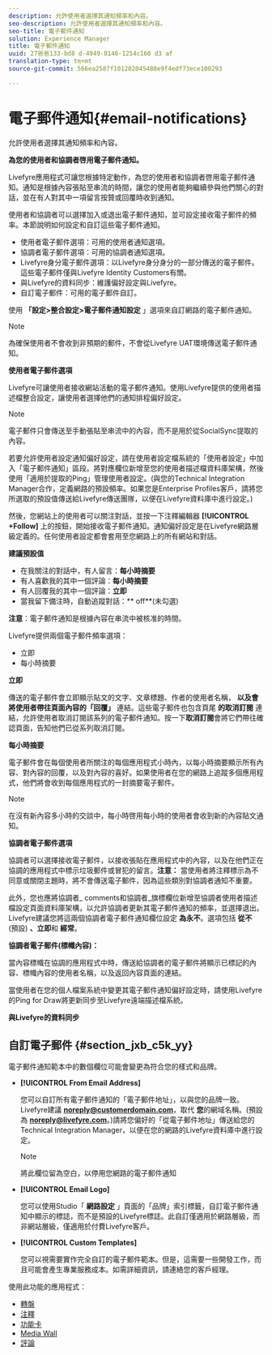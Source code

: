 ```yaml
---
description: 允許使用者選擇其通知頻率和內容。
seo-description: 允許使用者選擇其通知頻率和內容。
seo-title: 電子郵件通知
solution: Experience Manager
title: 電子郵件通知
uuid: 27爸爸133-bd8 d-4949-8146-1254c160 d3 af
translation-type: tm+mt
source-git-commit: 566ea2587f101202045488e9f4edf73ece100293

---
```



# 電子郵件通知{#email-notifications}

允許使用者選擇其通知頻率和內容。

**為您的使用者和協調者啓用電子郵件通知。**

Livefyre應用程式可讓您根據特定動作，為您的使用者和協調者啓用電子郵件通知。通知是根據內容張貼至串流的時間，讓您的使用者能夠繼續參與他們關心的對話，並在有人對其中一項留言按贊或回覆時收到通知。

使用者和協調者可以選擇加入或退出電子郵件通知，並可設定接收電子郵件的頻率。本節說明如何設定和自訂這些電子郵件通知。

* 使用者電子郵件選項：可用的使用者通知選項。
* 協調者電子郵件選項：可用的協調者通知選項。
* Livefyre身分電子郵件選項：以Livefyre身分身分的一部分傳送的電子郵件。這些電子郵件僅與Livefyre Identity Customers有關。
* 與Livefyre的資料同步：維護偏好設定與Livefyre。
* 自訂電子郵件：可用的電子郵件自訂。

使用 **「設定>整合設定>電子郵件通知設定** 」選項來自訂網路的電子郵件通知。

>[!NOTE]
>
>為確保使用者不會收到非預期的郵件，不會從Livefyre UAT環境傳送電子郵件通知。

**使用者電子郵件選項**

Livefyre可讓使用者接收網站活動的電子郵件通知。使用Livefyre提供的使用者描述檔整合設定，讓使用者選擇他們的通知排程偏好設定。

>[!NOTE]
>
>電子郵件只會傳送至手動張貼至串流中的內容，而不是用於從SocialSync提取的內容。

若要允許使用者設定通知偏好設定，請在使用者設定檔系統的「使用者設定」中加入「電子郵件通知」區段。將對應欄位新增至您的使用者描述檔資料庫架構，然後使用「適用於提取的Ping」管理使用者設定。(與您的Technical Integration Manager合作，定義網路的預設頻率。如果您是Enterprise Profiles客戶，請將您所選取的預設值傳送給Livefyre傳送團隊，以便在Livefyre資料庫中進行設定。)

然後，您網站上的使用者可以關注對話，並按一下注釋編輯器 **[!UICONTROL +Follow]** 上的按鈕，開始接收電子郵件通知。通知偏好設定是在Livefyre網路層級定義的。任何使用者設定都會套用至您網路上的所有網站和對話。

**建議預設值**

* 在我關注的對話中，有人留言：**每小時摘要**
* 有人喜歡我的其中一個評論：**每小時摘要**
* 有人回覆我的其中一個評論：**立即**
* 當我留下備注時，自動追蹤對話：** off**(未勾選)

**注意**：電子郵件通知是根據內容在串流中被核准的時間。

Livefyre提供兩個電子郵件頻率選項：

* 立即
* 每小時摘要

**立即**

傳送的電子郵件會立即顯示貼文的文字、文章標題、作者的使用者名稱， **以及會將使用者帶往頁面內容的「回覆」** 連結。這些電子郵件也包含頁尾 **的取消訂閱** 連結，允許使用者取消訂閱該系列的電子郵件通知。按一下**取消訂閱**會將它們帶往確認頁面，告知他們已從系列取消訂閱。

**每小時摘要**

電子郵件會在每個使用者所關注的每個應用程式小時內，以每小時摘要顯示所有內容、對內容的回覆，以及對內容的喜好。如果使用者在您的網路上追蹤多個應用程式，他們將會收到每個應用程式的一封摘要電子郵件。

>[!NOTE]
>
>在沒有新內容多小時的交談中，每小時啓用每小時的使用者會收到新的內容貼文通知。

**協調者電子郵件選項**

協調者可以選擇接收電子郵件，以接收張貼在應用程式中的內容，以及在他們正在協調的應用程式中標示垃圾郵件或冒犯的留言。**注意：** 當使用者將注釋標示為不同意或關閉主題時，將不會傳送電子郵件，因為這些類別對協調者通知不重要。

此外，您也應將協調者_ comments和協調者_旗標欄位新增至協調者使用者描述檔設定頁面資料庫架構，以允許協調者更新其電子郵件通知的頻率，並選擇退出。Livefyre建議您將這兩個協調者電子郵件通知欄位設定 **為永不**。選項包括 **從不** (預設) **、立即**和 **經常**。

**協調者電子郵件(標幟內容)：**

當內容標幟在協調的應用程式中時，傳送給協調者的電子郵件將顯示已標記的內容、標幟內容的使用者名稱，以及返回內容頁面的連結。

當使用者在您的個人檔案系統中變更其電子郵件通知偏好設定時，請使用Livefyre的Ping for Draw將更新同步至Livefyre遠端描述檔系統。

**與Livefyre的資料同步**

## 自訂電子郵件 {#section_jxb_c5k_yy}

電子郵件通知範本中的數個欄位可能會變更為符合您的樣式和品牌。

* **[!UICONTROL From Email Address]**

   您可以自訂所有電子郵件通知的「電子郵件地址」，以與您的品牌一致。Livefyre建議 **noreply@customerdomain.com**，取代 **您**的網域名稱。(預設為 **noreply@livefyre.com**。)請將您偏好的「從電子郵件地址」傳送給您的Technical Integration Manager，以便在您的網路的Livefyre資料庫中進行設定。

   >[!NOTE]
   >
   >將此欄位留為空白，以停用您網路的電子郵件通知

* **[!UICONTROL Email Logo]**

   您可以使用Studio「 **網路設定** 」頁面的「品牌」索引標籤，自訂電子郵件通知中顯示的標誌，而不是預設的Livefyre標誌。此自訂僅適用於網路層級，而非網站層級，僅適用於付費Livefyre客戶。

* **[!UICONTROL Custom Templates]**

   您可以視需要實作完全自訂的電子郵件範本。但是，這需要一些開發工作，而且可能會產生專業服務成本。如需詳細資訊，請連絡您的客戶經理。



使用此功能的應用程式：

* [轉盤](/help/using/c-about-apps/c-carousel-app/c-carousel-app.md#c_carousel_app)
* [注釋](/help/using/c-about-apps/c-comments/c-comments.md)
* [功能卡](/help/using/c-about-apps/c-feature-card-app/c-feature-card-app.md#c_feature_card_app)
* [Media Wall](/help/using/c-about-apps/c-media-wall-app/c-media-wall-app.md#c_media_wall_app)
* [評論](/help/using/c-about-apps/c-reviews-app/c-reviews-app.md#c_reviews_app)


